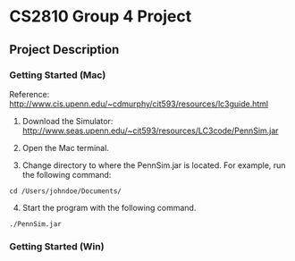 # CS2810 Group 4 Project

## Project Description

### Getting Started (Mac)

Reference: http://www.cis.upenn.edu/~cdmurphy/cit593/resources/lc3guide.html

1. Download the Simulator:
http://www.seas.upenn.edu/~cit593/resources/LC3code/PennSim.jar

2. Open the Mac terminal.

3. Change directory to where the PennSim.jar is located. For example, run the following command:
```
cd /Users/johndoe/Documents/
```
4. Start the program with the following command.
```
./PennSim.jar
```


### Getting Started (Win)